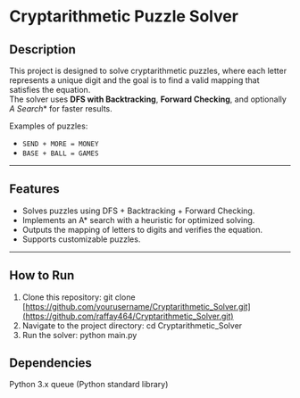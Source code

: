 # Cryptarithmetic Puzzle Solver

## Description
This project is designed to solve cryptarithmetic puzzles, where each letter represents a unique digit and the goal is to find a valid mapping that satisfies the equation.  
The solver uses **DFS with Backtracking**, **Forward Checking**, and optionally **A* Search** for faster results.  

Examples of puzzles:
- `SEND + MORE = MONEY`
- `BASE + BALL = GAMES`

---

## Features
- Solves puzzles using DFS + Backtracking + Forward Checking.
- Implements an A* search with a heuristic for optimized solving.
- Outputs the mapping of letters to digits and verifies the equation.
- Supports customizable puzzles.

---

## How to Run
1. Clone this repository:
   git clone [https://github.com/yourusername/Cryptarithmetic_Solver.git](https://github.com/raffay464/Cryptarithmetic_Solver.git)
2. Navigate to the project directory:
   cd Cryptarithmetic_Solver
3. Run the solver:
   python main.py

## Dependencies
  Python 3.x
  queue (Python standard library)   
   
